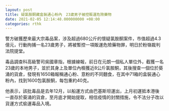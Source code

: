```yaml
---
layout: post
title: 疑氯胺酮藏盒裝通心粉內　23歲男子被控販運危險藥物
date: 2021-02-05 12:14:48.000000000 +08:00
categories: rthk
---
```


警方破獲歷來最大宗毒品案，涉及超過680公斤的懷疑氯胺酮案件，市值超過4.3億元，行動拘捕一名23歲男子，將被暫控一項販運危險藥物罪，明日於粉嶺裁判法院提堂。

毒品調查科高級警司吳國章指，根據線報，前日在元朗一個私人單位外，截獲一名23歲的本地男子，並於其身上及單位內檢獲近8公斤氯胺酮，其後搜查一個位於葵涌的貨倉，發現有1650箱報稱通心粉、意粉的不同麵食，在其中71箱的盒裝通心粉內，找到1600包氯胺酮，每包重約40克。

他表示，該批毒品是去年12月，以船運方式由巴基斯坦運出，上月初運抵本港後一直存於葵涌的貨倉，至月底才開始提取，相信疫情的封關措施，令不法分子改以貨運方式偷運毒品入境。
